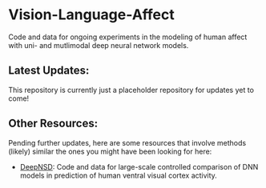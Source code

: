# Vision-Language-Affect
Code and data for ongoing experiments in the modeling of human affect with uni- and mutlimodal deep neural network models.

## Latest Updates:

This repository is currently just a placeholder repository for updates yet to come!

## Other Resources:

Pending further updates, here are some resources that involve methods (likely) similar the ones you might have been looking for here:

- [DeepNSD](https://github.com/ColinConwell/DeepNSD): Code and data for large-scale controlled comparison of DNN models in prediction of human ventral visual cortex activity.
